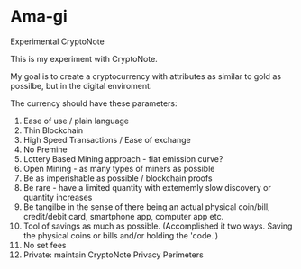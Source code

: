 # Ama-gi
Experimental CryptoNote

This is my experiment with CryptoNote.

My goal is to create a cryptocurrency with attributes as similar to gold as possilbe, but in the digital enviroment.

The currency should have these parameters:

1. Ease of use / plain language
2. Thin Blockchain
3. High Speed Transactions / Ease of exchange
4. No Premine
5. Lottery Based Mining approach - flat emission curve?
6. Open Mining - as many types of miners as possible
7. Be as imperishable as possible / blockchain proofs
8. Be rare - have a limited quantity with extememly slow discovery or quantity increases
9. Be tangilbe in the sense of there being an actual physical coin/bill, credit/debit card, smartphone app, computer app etc.
10. Tool of savings as much as possible. (Accomplished it two ways. Saving the physical coins or bills and/or holding the 'code.')
11. No set fees
12. Private: maintain CryptoNote Privacy Perimeters
